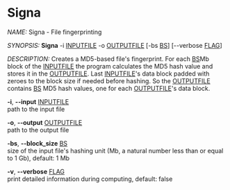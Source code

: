 # Signa

_NAME:_ Signa - File fingerprinting


_SYNOPSIS:_ **Signa** -i <ins>INPUTFILE</ins> -o <ins>OUTPUTFILE</ins> [-bs <ins>BS</ins>] [--verbose <ins>FLAG</ins>]


_DESCRIPTION:_ Creates a MD5-based file's fingerprint. For each <ins>BS</ins>Mb block of the <ins>INPUTFILE</ins> the program calculates the MD5 hash value and stores it in the <ins>OUTPUTFILE</ins>. Last <ins>INPUTFILE</ins>'s data block padded with zeroes to the block size if needed before hashing. So the <ins>OUTPUTFILE</ins> contains <ins>BS</ins> MD5 hash values, one for each <ins>OUTPUTFILE</ins>'s data block.


**-i**, **--input** <ins>INPUTFILE</ins><br />
	path to the input file


**-o**, **--output** <ins>OUTPUTFILE</ins><br />
	path to the output file


**-bs**, **--block_size** <ins>BS</ins><br />
	size of the input file's hashing unit (Mb, a natural number less than or equal to 1 Gb), default: 1 Mb


**-v**, **--verbose** <ins>FLAG</ins><br />
	print detailed information during computing, default: false



